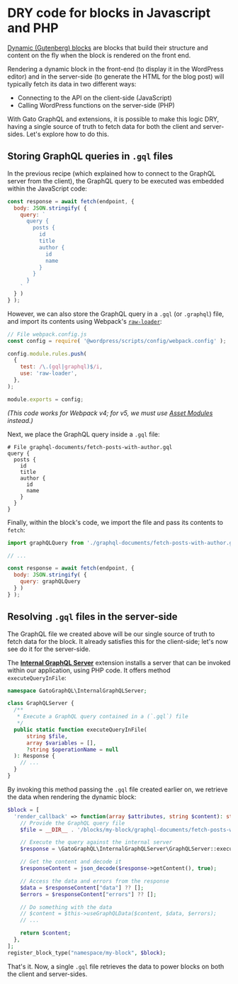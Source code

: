 # DRY code for blocks in Javascript and PHP

[Dynamic (Gutenberg) blocks](https://developer.wordpress.org/block-editor/how-to-guides/block-tutorial/creating-dynamic-blocks/) are blocks that build their structure and content on the fly when the block is rendered on the front end.

Rendering a dynamic block in the front-end (to display it in the WordPress editor) and in the server-side (to generate the HTML for the blog post) will typically fetch its data in two different ways:

- Connecting to the API on the client-side (JavaScript)
- Calling WordPress functions on the server-side (PHP)

With Gato GraphQL and extensions, it is possible to make this logic DRY, having a single source of truth to fetch data for both the client and server-sides. Let's explore how to do this.

## Storing GraphQL queries in `.gql` files

In the previous recipe (which explained how to connect to the GraphQL server from the client), the GraphQL query to be executed was embedded within the JavaScript code:

```js
const response = await fetch(endpoint, {
  body: JSON.stringify( {
    query: `
      query {
        posts {
          id
          title
          author {
            id
            name
          }
        }
      }
    `
  } )
} );
```

However, we can also store the GraphQL query in a `.gql` (or `.graphql`) file, and import its contents using Webpack's [`raw-loader`](https://v4.webpack.js.org/loaders/raw-loader/):

```js
// File webpack.config.js
const config = require( '@wordpress/scripts/config/webpack.config' );

config.module.rules.push(
  {
    test: /\.(gql|graphql)$/i,
    use: 'raw-loader',
  },
);

module.exports = config;
```

_(This code works for Webpack v4; for v5, we must use [Asset Modules](https://webpack.js.org/guides/asset-modules/) instead.)_

Next, we place the GraphQL query inside a `.gql` file:

```gql
# File graphql-documents/fetch-posts-with-author.gql
query {
  posts {
    id
    title
    author {
      id
      name
    }
  }
}
```

Finally, within the block's code, we import the file and pass its contents to `fetch`:

```js
import graphQLQuery from './graphql-documents/fetch-posts-with-author.gql';

// ...

const response = await fetch(endpoint, {
  body: JSON.stringify( {
    query: graphQLQuery
  } )
} );
```

## Resolving `.gql` files in the server-side

The GraphQL file we created above will be our single source of truth to fetch data for the block. It already satisfies this for the client-side; let's now see do it for the server-side.

The [**Internal GraphQL Server**](https://gatographql.com/extensions/internal-graphql-server/) extension installs a server that can be invoked within our application, using PHP code. It offers method `executeQueryInFile`:

```php
namespace GatoGraphQL\InternalGraphQLServer;

class GraphQLServer {
  /**
   * Execute a GraphQL query contained in a (`.gql`) file
   */
  public static function executeQueryInFile(
      string $file,
      array $variables = [],
      ?string $operationName = null
  ): Response {
    // ...
  }
}
```

By invoking this method passing the `.gql` file created earlier on, we retrieve the data when rendering the dynamic block:

```php
$block = [
  'render_callback' => function(array $attributes, string $content): string {
    // Provide the GraphQL query file
    $file = __DIR__ . '/blocks/my-block/graphql-documents/fetch-posts-with-author.gql';

    // Execute the query against the internal server
    $response = \GatoGraphQL\InternalGraphQLServer\GraphQLServer::executeQueryInFile($file);

    // Get the content and decode it
    $responseContent = json_decode($response->getContent(), true);

    // Access the data and errors from the response
    $data = $responseContent["data"] ?? [];
    $errors = $responseContent["errors"] ?? [];

    // Do something with the data
    // $content = $this->useGraphQLData($content, $data, $errors);
    // ...

    return $content;
  },
];
register_block_type("namespace/my-block", $block);
```

That's it. Now, a single `.gql` file retrieves the data to power blocks on both the client and server-sides.
